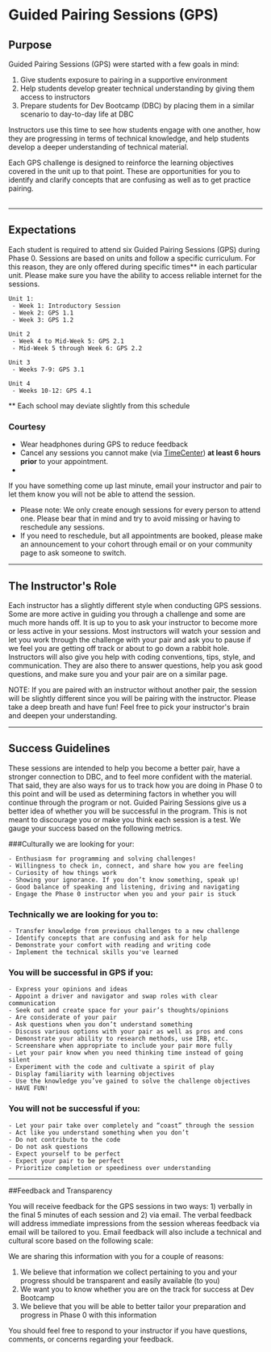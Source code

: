 # Guided Pairing Sessions (GPS)

## Purpose
Guided Pairing Sessions (GPS) were started with a few goals in mind:

 1. Give students exposure to pairing in a supportive environment
 2. Help students develop greater technical understanding by giving them access to instructors
 3. Prepare students for Dev Bootcamp (DBC) by placing them in a similar scenario to day-to-day life at DBC

Instructors use this time to see how students engage with one another, how they are progressing in terms of technical knowledge, and help students develop a deeper understanding of technical material. 

Each GPS challenge is designed to reinforce the learning objectives covered in the unit up to that point. These are opportunities for you to identify and clarify concepts that are confusing as well as to get practice pairing. 
<br>
<br>

*** 


## Expectations

Each student is required to attend six Guided Pairing Sessions (GPS) during Phase 0. Sessions are based on units and follow a specific curriculum. For this reason, they are only offered during specific times** in each particular unit. Please make sure you have the ability to access reliable internet for the sessions. 

	Unit 1:
 	 - Week 1: Introductory Session
 	 - Week 2: GPS 1.1
  	 - Week 3: GPS 1.2
    
    Unit 2
     - Week 4 to Mid-Week 5: GPS 2.1
     - Mid-Week 5 through Week 6: GPS 2.2
     
    Unit 3
     - Weeks 7-9: GPS 3.1
     
    Unit 4
     - Weeks 10-12: GPS 4.1  

** Each school may deviate slightly from this schedule 

### Courtesy

* Wear headphones during GPS to reduce feedback
* Cancel any sessions you cannot make (via [TimeCenter](www.timecenter.com/devbootcamp)) **at least 6 hours prior** to your appointment.
* 
If you have something come up last minute, email your instructor and pair to let them know you will not be able to attend the session.
- Please note: We only create enough sessions for every person to attend one. Please bear that in mind and try to avoid missing or having to reschedule any sessions.
- If you need to reschedule, but all appointments are booked, please make an announcement to your cohort through email or on your community page to ask someone to switch.
*****

## The Instructor's Role

Each instructor has a slightly different style when conducting GPS sessions. Some are more active in guiding you through a challenge and some are much more hands off. It is up to you to ask your instructor to become more or less active in your sessions. Most instructors will watch your session and let you work through the challenge with your pair and ask you to pause if we feel you are getting off track or about to go down a rabbit hole. Instructors will also give you help with coding conventions, tips,  style, and communication. They are also there to answer questions, help you ask good questions, and make sure you and your pair are on a similar page.

NOTE: If you are paired with an instructor without another pair, the session will be slightly different since you will be pairing with the instructor. Please take a deep breath and have fun! Feel free to pick your instructor's brain and deepen your understanding.



***

## Success Guidelines
These sessions are intended to help you become a better pair, have a stronger connection to DBC, and to feel more confident with the material. That said, they are also ways for us to track how you are doing in Phase 0 to this point and will be used as determining factors in whether you will continue through the program or not. Guided Pairing Sessions give us a better idea of whether you will be successful in the program. This is not meant to discourage you or make you think each session is a test. We gauge your success based on the following metrics. 

###Culturally we are looking for your:

	- Enthusiasm for programming and solving challenges!
	- Willingness to check in, connect, and share how you are feeling 
	- Curiosity of how things work
	- Showing your ignorance. If you don’t know something, speak up!
	- Good balance of speaking and listening, driving and navigating
	- Engage the Phase 0 instructor when you and your pair is stuck

### Technically we are looking for you to:
	- Transfer knowledge from previous challenges to a new challenge
	- Identify concepts that are confusing and ask for help
	- Demonstrate your comfort with reading and writing code
	- Implement the technical skills you've learned
	
### You will be successful in GPS if you:
	- Express your opinions and ideas 
	- Appoint a driver and navigator and swap roles with clear communication
	- Seek out and create space for your pair’s thoughts/opinions
	- Are considerate of your pair
	- Ask questions when you don’t understand something
	- Discuss various options with your pair as well as pros and cons
	- Demonstrate your ability to research methods, use IRB, etc.
	- Screenshare when appropriate to include your pair more fully
	- Let your pair know when you need thinking time instead of going silent
	- Experiment with the code and cultivate a spirit of play
	- Display familiarity with learning objectives
	- Use the knowledge you’ve gained to solve the challenge objectives
	- HAVE FUN!

### You will not be successful if you:
	- Let your pair take over completely and “coast” through the session
	- Act like you understand something when you don’t
	- Do not contribute to the code
	- Do not ask questions
	- Expect yourself to be perfect
	- Expect your pair to be perfect
	- Prioritize completion or speediness over understanding


*****

##Feedback and Transparency

You will receive feedback for the GPS sessions in two ways: 1) verbally in the final 5 minutes of each session and 2) via email. The verbal feedback will address immediate impressions from the session whereas feedback via email will be tailored to you. Email feedback will also include a technical and cultural score based on the following scale:

We are sharing this information with you for a couple of reasons:

1. We believe that information we collect pertaining to you and your progress should be transparent and easily available (to you)
2. We want you to know whether you are on the track for success at Dev Bootcamp
3. We believe that you will be able to better tailor your preparation and progress in Phase 0 with this information

You should feel free to respond to your instructor if you have questions, comments, or concerns regarding your feedback. 



















